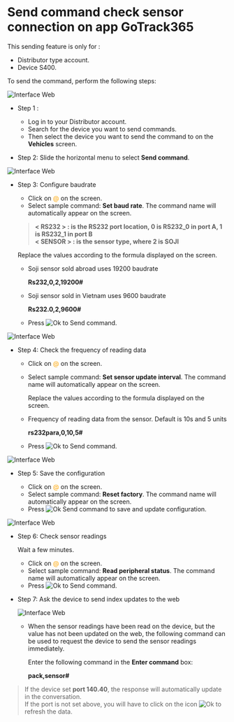 # Send command check sensor connection on app GoTrack365

This sending feature is only for :
- Distributor type account.
- Device S400.

To send the command, perform the following steps:

<span class="icon-left5">![Interface Web](/docs/assets/images/web-english/gotrack365-el/send-command-sms/commands-1.jpg)

- Step 1 :
    - Log in to your Distributor account.
    - Search for the device you want to send commands.
    - Then select the device you want to send the command to on the **Vehicles** screen.

- Step 2: Slide the horizontal menu to select **Send command**.

<span class="icon-left6">![Interface Web](/docs/assets/images/web-english/gotrack365-el/send-command-sms/commands-2.jpg)

- Step 3: Configure baudrate
    - Click on <span style="color:orange"> @</span> on the screen.
    - Select sample command: **Set baud rate**. The command name will automatically appear on the screen.

    > **< RS232 > : is the RS232 port location, 0 is RS232_0 in port A, 1 is RS232_1 in port B <br>
    < SENSOR > : is the sensor type, where 2 is SOJI**
    
    Replace the values ​​according to the formula displayed on the screen.
    - Soji sensor sold abroad uses 19200  baudrate

        **Rs232,0,2,19200#**

    - Soji sensor sold in Vietnam uses 9600  baudrate

        **Rs232.0,2,9600#**
    - Press <span class="icon-left svg-filter-tick">![Ok](/docs/assets/images/web-interface/icon/SVG/send-sms.svg) to Send command.

<span class="icon-left6">![Interface Web](/docs/assets/images/web-english/gotrack365-el/send-command-sms/commands-3.jpg)

- Step 4: Check the frequency of reading data
    
    - Click on <span style="color:orange"> @</span> on the screen.
    - Select sample command: **Set sensor update interval**. The command name will automatically appear on the screen.
        
        Replace the values ​​according to the formula displayed on the screen.

    - Frequency of reading data from the sensor. Default is 10s and 5 units
    
        **rs232para,0,10,5#**

    - Press <span class="icon-left svg-filter-tick">![Ok](/docs/assets/images/web-interface/icon/SVG/send-sms.svg) to Send command.

<span class="icon-left6">![Interface Web](/docs/assets/images/web-english/gotrack365-el/send-command-sms/commands-4.jpg)

- Step 5: Save the configuration

    - Click on <span style="color:orange"> @</span> on the screen.
    - Select sample command: **Reset factory**. The command name will automatically appear on the screen.
    - Press <span class="icon-left svg-filter-tick">![Ok](/docs/assets/images/web-interface/icon/SVG/send-sms.svg) Send command to save and update configuration.

<span class="icon-left6">![Interface Web](/docs/assets/images/web-english/gotrack365-el/send-command-sms/commands-5.jpg)

- Step 6: Check sensor readings

    Wait a few minutes.

    - Click on <span style="color:orange"> @</span> on the screen.
    - Select sample command: **Read peripheral status**. The command name will automatically appear on the screen.
    - Press <span class="icon-left svg-filter-tick">![Ok](/docs/assets/images/web-interface/icon/SVG/send-sms.svg) to Send command.


- Step 7: Ask the device to send index updates to the web

    <span class="icon-left5">![Interface Web](/docs/assets/images/web-english/gotrack365-el/send-command-sms/@.jpg)
    - When the sensor readings have been read on the device, but the value has not been updated on the web, the following command can be used to request the device to send the sensor readings immediately.
    
        Enter the following command in the **Enter command** box:

        **pack,sensor#**
    
    
> If the device set **port 140.40**, the response will automatically update in the conversation. <br>
If the port is not set above, you will have to click on the icon <span class="icon-left svg-filter-info">![Ok](/docs/assets/images/web-interface/icon/SVG/icons8-refresh.svg) to refresh the data.